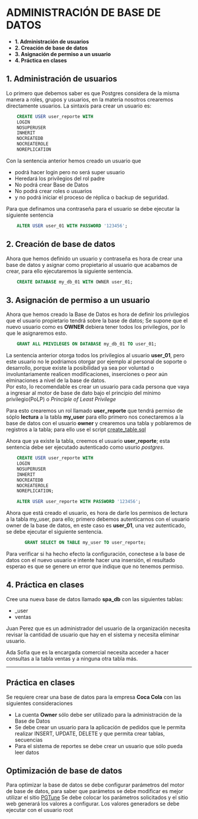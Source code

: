 # ADMINISTRACIÓN DE BASE DE DATOS

* **1. Administración de usuarios**
* **2. Creación de base de datos**
* **3. Asignación de permiso a un usuario**
* **4. Práctica en clases**


## 1. Administración de usuarios
Lo primero que debemos saber es que Postgres considera de la misma manera a roles, grupos y usuarios, en la materia 
nosotros crearemos directamente usuarios.
La sintaxis para crear un usuario es:

```sql
    CREATE USER user_reporte WITH
    LOGIN
    NOSUPERUSER
    INHERIT
    NOCREATEDB
    NOCREATEROLE
    NOREPLICATION
```
Con la sentencia anterior hemos creado un usuario que 
* podrá hacer login pero no será super usuario
* Heredará los privilegios del rol padre
* No podrá crear Base de Datos
* No podrá crear roles o usuarios
* y no podrá iniciar el proceso de réplica o backup de seguridad.

Para que definamos una contraseña para el usuario se debe ejecutar la siguiente sentencia
```sql
    ALTER USER user_01 WITH PASSWORD '123456';
```

## 2. Creación de base de datos
Ahora que hemos definido un usuario y contraseña es hora de crear una base de datos y asignar como propietario al usuario 
que acabamos de crear, para ello ejecutaremos la siguiente sentencia.
```sql
    CREATE DATABASE my_db_01 WITH OWNER user_01;
```

## 3. Asignación de permiso a un usuario
Ahora que hemos creado la Base de Datos es hora de definir los privilegios que el usuario propietario tendrá sobre la 
base de datos;
Se supone que el nuevo usuario como es **OWNER** debiera tener todos los privilegios, por lo que le asignaremos esto.
```sql
    GRANT ALL PRIVILEGES ON DATABASE my_db_01 TO user_01;
```
La sentencia anterior otorga todos los privilegios al usuario **user_01**, pero este usuario no le podriamos otorgar por 
ejemplo al personal de soporte o desarrollo, porque existe la posibilidad ya sea por voluntad o involuntariamente realicen
modificaciones, inserciones  o peor aún elminaciones a nivel de la base de datos.  
Por esto, lo recomendable es crear un usuario para cada persona que vaya a ingresar al motor de base de dato bajo el 
principio del mínimo privilegio(PoLP) o *Principle of Least Privilege*

Para esto crearemos un rol llamado **user_reporte** que tendrá permiso de sóplo **lectura**  a la tabla **my_user** para
ello primero nos conectaremos a la base de datos con el usuario **owner** y crearemos una tabla y poblaremos de registros
a la tabla; para ello use el script [create_table.sql](create_table.sql)

Ahora que ya existe la tabla, creemos el usuario **user_reporte**; esta sentencia debe ser ejecutado autenticado como 
usurio *postgres*. 
```sql
    CREATE USER user_reporte WITH
    LOGIN
    NOSUPERUSER
    INHERIT
    NOCREATEDB
    NOCREATEROLE
    NOREPLICATION;

    ALTER USER user_reporte WITH PASSWORD '123456';
```
Ahora que está creado el usuario, es hora de darle los permisos de lectura a la tabla my_user, para ello; primero debemos
autenticarnos con el usuario owner de la base de datos, en este caso es **user_01**, una vez autenticado, se debe ejecutar
el siguiente sentencia.

```sql
       GRANT SELECT ON TABLE my_user TO user_reporte;
```
Para verificar si ha hecho efecto la configuración, conectese a la base de datos con el nuevo usuario e intente hacer una 
insersión, el resultado esperao es que se genere un error que indique que no tenemos permiso.

## 4. Práctica en clases

Cree una nueva base de datos llamado **spa_db** con las siguientes tablas:
* _user
* ventas

Juan Perez que es un administrador del usuario de la organización necesita revisar la cantidad de usuario que hay en el 
sistema y necesita eliminar usuario.

Ada Sofia que es la encargada comercial necesita acceder a hacer consultas a la tabla ventas y a ninguna otra tabla más.

---
## Práctica en clases
Se requiere crear una base de datos para la empresa **Coca Cola** con las siguientes consideraciones
* La cuenta **Owner** sólo debe ser utilizado para la administración de la Base de Datos
* Se debe crear un usuario para la aplicación de pedidos que le permita realizar INSERT, UPDATE, DELETE y que permita crear tablas, secuencias
* Para el sistema de reportes se debe crear un usuario que sólo pueda leer datos

## Optimización de base de datos
Para optimizar la base de datos se debe configurar parámetros del motor de base de datos, para saber que parámetos se debe modificar 
es mejor utilizar el sitio [PGTune](https://pgtune.leopard.in.ua/)
Se debe colocar los parámetros solicitados y el sitio web generará los valores a configurar. 
Los valores generadors se debe ejecutar con el usuario root 